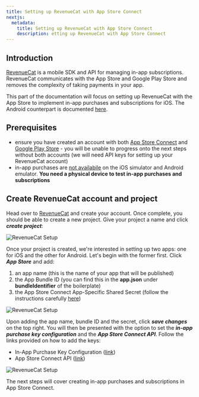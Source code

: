 ```yaml
---
title: Setting up RevenueCat with App Store Connect
nextjs:
  metadata:
    title: Setting up RevenueCat with App Store Connect
    description: etting up RevenueCat with App Store Connect
---
```


## Introduction

[RevenueCat](https://www.revenuecat.com/) is a mobile SDK and API for managing in-app subscriptions. RevenueCat communicates with the App Store and Google Play Store and removes the complexity of taking payments in your app.

This part of the documentation will focus on setting up RevenueCat with the App Store to implement in-app purchases and subscriptions for iOS. The Android counterpart is documented [here](/docs/in-app-purchases-google).

## Prerequisites

- ensure you have created an account with both [App Store Connect](https://appstoreconnect.apple.com/login) and [Google Play Store](https://play.google.com/console/about/?utm_source=google&utm_medium=cpc&utm_campaign=Console2020-Branded&utm_term=google%20play%20console%7ce&utm_content=676107993487&gad_source=1&gclid=EAIaIQobChMI89Ggqo35ggMVqQQGAB0afg7cEAAYASAAEgIGj_D_BwE) - you will be unable to progress onto the next steps without
  both accounts (we will need API keys for setting up your RevenueCat account)
- in-app purchases are [not availabile](https://docs.expo.dev/versions/latest/sdk/in-app-purchases/) on the iOS simulator and Android emulator. **You need
  a physical device to test in-app purchases and subscriptions**

## Create RevenueCat account and project

Head over to [RevenueCat](https://www.revenuecat.com/) and create your account. Once complete, you should be able to create
a new project. Give your project a name and click **_create project_**:

![RevenueCat Setup](/images/revenue-cat-step-1.gif)

Once your project is created, we're interested in setting up two apps: one for iOS and the other for Android. Let's begin with the
former first. Click **_App Store_** and add:

1. an app name (this is the name of your app that will be published)
2. the App Bundle ID (you can find this in the **app.json** under **bundleIdentifier** of the boilerplate)
3. the App Store Connect App-Specific Shared Secret (follow the instructions carefully [here](https://www.revenuecat.com/docs/itunesconnect-app-specific-shared-secret))

![RevenueCat Setup](/images/revenue-cat-step-2.gif)

Upon adding the app name, bundle ID and the secret, click **_save changes_** on the top right. You will then be presented
with the option to set the **_in-app purchase key configuration_** and the **_App Store Connect API_**. Follow the links provided on how to add
the keys:

- In-App Purchase Key Configuration ([link](https://www.revenuecat.com/docs/in-app-purchase-key-configuration))
- App Store Connect API ([link](https://www.revenuecat.com/docs/app-store-connect-api-key-configuration))

![RevenueCat Setup](/images/revenue-cat-apple.png)

The next steps will cover creating in-app purchases and subscriptions in App Store Connect.
